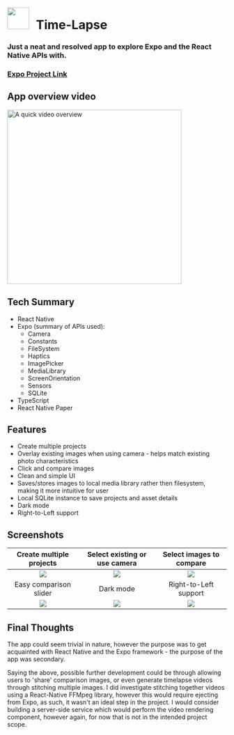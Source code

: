 # <img src="https://marklewis01.github.io/timelapse/icon.png" height="50" style="padding-right: 16px"/>Time-Lapse

### Just a neat and resolved app to explore Expo and the React Native APIs with.

### [Expo Project Link](https://expo.io/@marklewis01/time-lapse)

## App overview video

<a href="http://www.youtube.com/watch?v=egwMR__ZgnE" target="_blank">
  <img src="https://marklewis01.github.io/timelapse/youtube-thumb.png" alt="A quick video overview" height="400">
</a>

## Tech Summary

- React Native
- Expo (summary of APIs used):
  - Camera
  - Constants
  - FileSystem
  - Haptics
  - ImagePicker
  - MediaLibrary
  - ScreenOrientation
  - Sensors
  - SQLite
- TypeScript
- React Native Paper

## Features

- Create multiple projects
- Overlay existing images when using camera - helps match existing photo characteristics
- Click and compare images
- Clean and simple UI
- Saves/stores images to local media library rather then filesystem, making it more intuitive for user
- Local SQLite instance to save projects and asset details
- Dark mode
- Right-to-Left support

## Screenshots

|                            Create multiple projects                            |                          Select existing or use camera                          |                             Select images to compare                             |
| :----------------------------------------------------------------------------: | :-----------------------------------------------------------------------------: | :------------------------------------------------------------------------------: |
| <img src="https://marklewis01.github.io/timelapse/timelapse-interface-1.png"/> | <img src="https://marklewis01.github.io/timelapse/timelapse-interface-2.png" /> | <img src="https://marklewis01.github.io/timelapse/timelapse-interface-3.png"  /> |
|                             Easy comparison slider                             |                                    Dark mode                                    |                              Right-to-Left support                               |
|  <img src="https://marklewis01.github.io/timelapse/timelapse-compare.png" />   |   <img src="https://marklewis01.github.io/timelapse/timelapse-darkmode.png"/>   |     <img src="https://marklewis01.github.io/timelapse/timelapse-rtl.png" />      |

## Final Thoughts

The app could seem trivial in nature, however the purpose was to get acquainted with React Native and the Expo framework - the purpose of the app was secondary.

Saying the above, possible further development could be through allowing users to 'share' comparison images, or even generate timelapse videos through stitching multiple images. I did investigate stitching together videos using a React-Native FFMpeg library, however this would require ejecting from Expo, as such, it wasn't an ideal step in the project. I would consider building a server-side service which would perform the video rendering component, however again, for now that is not in the intended project scope.
